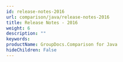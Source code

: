 ```yaml
---
id: release-notes-2016
url: comparison/java/release-notes-2016
title: Release Notes - 2016
weight: 6
description: ""
keywords: 
productName: GroupDocs.Comparison for Java
hideChildren: False
---
```

